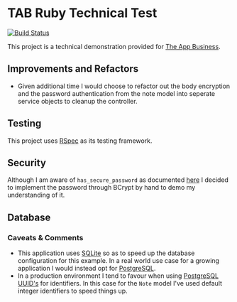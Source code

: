 # TAB Ruby Technical Test

[![Build Status](https://travis-ci.org/nickpellant/tab-test.svg?branch=master)](https://travis-ci.org/nickpellant/tab-test)

This project is a technical demonstration provided for [The App Business](http://theappbusiness.com).

## Improvements and Refactors
* Given additional time I would choose to refactor out the body encryption and the password authentication from the note model into seperate service objects to cleanup the controller.

## Testing

This project uses [RSpec](https://relishapp.com/rspec) as its testing framework.

## Security

Although I am aware of `has_secure_password` as documented [here](http://api.rubyonrails.org/classes/ActiveModel/SecurePassword/ClassMethods.html#method-i-has_secure_password) I decided to implement the password through BCrypt by hand to demo my understanding of it.

## Database

### Caveats & Comments

* This application uses [SQLite](http://sqlite.org) so as to speed up the database configuration for this example. In a real world use case for a growing application I would instead opt for [PostgreSQL](http://postgresql.org).
* In a production environment I tend to favour when using [PostgreSQL UUID's](http://www.postgresql.org/docs/9.1/static/datatype-uuid.html) for identifiers. In this case for the `Note` model I've used default integer identifiers to speed things up.
